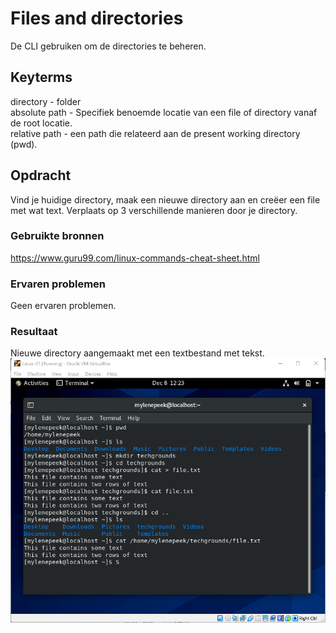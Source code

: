 # Files and directories
De CLI gebruiken om de directories te beheren. 

## Keyterms
directory - folder <br/>
absolute path - Specifiek benoemde locatie van een file of directory vanaf de root locatie. <br/>
relative path - een path die relateerd aan de present working directory (pwd).

## Opdracht
Vind je huidige directory, maak een nieuwe directory aan en creëer een file met wat text. Verplaats op 3 verschillende manieren door je directory. 

### Gebruikte bronnen
https://www.guru99.com/linux-commands-cheat-sheet.html

### Ervaren problemen
Geen ervaren problemen. 

### Resultaat
Nieuwe directory aangemaakt met een textbestand met tekst. 
![files-directories](../00_includes/files-directories.png)